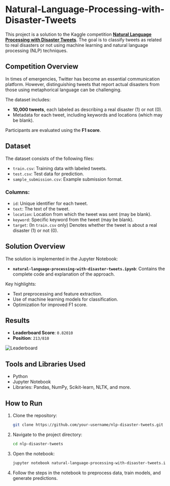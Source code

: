 # Natural-Language-Processing-with-Disaster-Tweets

This project is a solution to the Kaggle competition **[Natural Language Processing with Disaster Tweets](https://www.kaggle.com/competitions/nlp-getting-started/overview)**. The goal is to classify tweets as related to real disasters or not using machine learning and natural language processing (NLP) techniques.

## Competition Overview

In times of emergencies, Twitter has become an essential communication platform. However, distinguishing tweets that report actual disasters from those using metaphorical language can be challenging. 

The dataset includes:
- **10,000 tweets**, each labeled as describing a real disaster (1) or not (0).
- Metadata for each tweet, including keywords and locations (which may be blank).

Participants are evaluated using the **F1 score**.

## Dataset

The dataset consists of the following files:

- `train.csv`: Training data with labeled tweets.
- `test.csv`: Test data for prediction.
- `sample_submission.csv`: Example submission format.

### Columns:
- `id`: Unique identifier for each tweet.
- `text`: The text of the tweet.
- `location`: Location from which the tweet was sent (may be blank).
- `keyword`: Specific keyword from the tweet (may be blank).
- `target`: (In `train.csv` only) Denotes whether the tweet is about a real disaster (1) or not (0).

## Solution Overview

The solution is implemented in the Jupyter Notebook:
- **`natural-language-processing-with-disaster-tweets.ipynb`**: Contains the complete code and explanation of the approach.

Key highlights:
- Text preprocessing and feature extraction.
- Use of machine learning models for classification.
- Optimization for improved F1 score.

## Results

- **Leaderboard Score**: `0.82010`
- **Position**: `213/810`

![Leaderboard](https://github.com/user-attachments/assets/ab62e89e-ee74-4680-8703-71ef1610452f)


## Tools and Libraries Used

- Python
- Jupyter Notebook
- Libraries: Pandas, NumPy, Scikit-learn, NLTK, and more.

## How to Run

1. Clone the repository:
   ```bash
   git clone https://github.com/your-username/nlp-disaster-tweets.git
   ```
2. Navigate to the project directory:
   ```bash
   cd nlp-disaster-tweets
   ```
3. Open the notebook:
   ```bash
   jupyter notebook natural-language-processing-with-disaster-tweets.ipynb
   ```
4. Follow the steps in the notebook to preprocess data, train models, and generate predictions.

